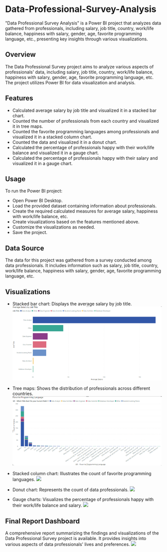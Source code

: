 # Data-Professional-Survey-Analysis
"Data Professional Survey Analysis" is a Power BI project that analyzes data gathered from professionals, including salary, job title, country, work/life balance, happiness with salary, gender, age, favorite programming language, etc., presenting key insights through various visualizations.

## Overview
The Data Professional Survey project aims to analyze various aspects of professionals' data, including salary, job title, country, work/life balance, happiness with salary, gender, age, favorite programming language, etc. The project utilizes Power BI for data visualization and analysis.

## Features
* Calculated average salary by job title and visualized it in a stacked bar chart.
* Counted the number of professionals from each country and visualized it in tree maps.
* Counted the favorite programming languages among professionals and visualized it in a stacked column chart.
* Counted the data and visualized it in a donut chart.
* Calculated the percentage of professionals happy with their work/life balance and visualized it in a gauge chart.
* Calculated the percentage of professionals happy with their salary and visualized it in a gauge chart.

## Usage
To run the Power BI project:

* Open Power BI Desktop.
* Load the provided dataset containing information about professionals.
* Create the required calculated measures for average salary, happiness with work/life balance, etc.
* Create visualizations based on the features mentioned above.
* Customize the visualizations as needed.
* Save the project.
 
## Data Source
The data for this project was gathered from a survey conducted among data professionals. It includes information such as salary, job title, country, work/life balance, happiness with salary, gender, age, favorite programming language, etc.

## Visualizations
* Stacked bar chart: Displays the average salary by job title.
![salary](Screenshots/1.png)

* Tree maps: Shows the distribution of professionals across different countries.
![](Screenshots/2.png)
  
* Stacked column chart: Illustrates the count of favorite programming languages.
![](image)
 
* Donut chart: Represents the count of data professionals.
![](image)
  
* Gauge charts: Visualizes the percentage of professionals happy with their work/life balance and salary.
![](image)
 
## Final Report Dashboard
A comprehensive report summarizing the findings and visualizations of the Data Professional Survey project is available. It provides insights into various aspects of data professionals' lives and preferences.
![](image)
